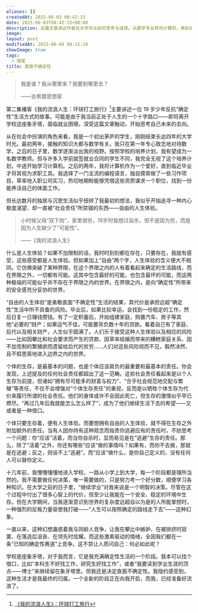 ```yaml
---
aliases: []
createdAt: 2025-06-03 08:42:15
date: 2025-06-03T08:42:15+08:00
description: 这篇文章讲述作者在大学毕业前的思考与选择。从数学专业转向计算机，再到反思“确定性”人生路径，作者逐渐意识到追求“自由的人生体验”比社会期望的稳定生活更符合内心需求，最终决定勇敢面对不确定性的未来。
image: 
layout: post
modifiedAt: 2025-06-04 00:15:29
showImage: true
tags:
  - 随笔
title: 直面不确定性
---
```


> 我是谁？我从哪里来？我要到哪里去？
>
>——古希腊思想家

第二集播客《我的流浪人生：环球打工旅行》[^1]主要讲述一位 19 岁少年反抗“确定性”生活方式的故事。可能是由于我当前正处于人生的一个十字路口——即将离开学校这座象牙塔，面临就业困境，深受这篇文章触动，开始思考自己未来的去向。

从在社会中扮演的角色来看，我是一个初出茅庐的学生，刚刚结束长达四年的大学时光。最初两年，接触的知识大都与数学有关。我只在第一年专心致志地对待数学，之后的日子里，数学逐渐淡出我的视野。按照学校的培养计划，我有望成为一名数学教师。但与许多入学前就签就业合同的学生不同，我完全无视了这个培养计划，中途开始学习计算机。之后的两年，我将计算机作为一个爱好，直到临近毕业才将其视为求职工具。我选择了一门主流的编程语言，独自摸索做了一些习作项目，草率地入职公司实习，热切地期盼能够凭借这些资质谋求一个职位，找到一份能养活自己的体面工作。

但长达数月的独居与沉思生活似乎扭转了我最初的想法，我似乎开始追寻一种内心极度渴望、却一直被“社会责任”所禁锢的东西——自由的人生体验。

> 小时候父母“双下岗”，家里很穷，19岁时我想过自杀，但不是因为穷，而是因为人生缺少了“可能性”。
>
>——《我的流浪人生》

什么是人生体验？如果不加限制的话，我时时刻刻都在存在，只要存在，我就有感受，这些感受都是人生体验。但如果加上“自由”两个字，人生体验的含义便大不相同。它仿佛突破了某种界限，在这个界限之内的人有着看起来确定的生活路线，而在界限之外，一切都有可能。这其中包含最好的可能，也包含最坏的可能，而这两种极端的可能似乎并不存在于界限之内的世界。在界限之内，是向“确定性”所带来的安全感充分妥协的世界。

“自由的人生体验”是勇敢直面“不确定性”生活的结果，其代价是承担远超“确定性”生活中所不具备的风险。毕业后，如果比较幸运，会找到一份稳定的工作，然后日复一日赚钱攒钱。有了一定积蓄后，开始组建家庭，购置汽车、房子等其他“必要的”财产；如果运气不佳，可能要背负数十年的贷款。看着自己有了家庭、后代以及相关财产，人生似乎圆满了。人们乐于接受这种人生体验以及相应的风险——比如因攀比和社会要求而产生的贷款、因草率结婚而带来的糟糕家庭关系、因不加克制的繁殖欲而遗留给后代的贫穷……人们对这些风险视而不见，毅然决然、且不假思索地进入边界之内的世界。

个体的生存，是最基本的问题，也是个体应该肩负的最重要和最基本的责任。你会发现，上述提及的任何社会责任都超出了这一范畴。这些社会责任看起来是以个人生存为前提，但诸如“拥有尽可能多的财富与权力”、“合乎社会规范地交配与繁殖”等责任，不仅不会增强对“个体生存责任”的重视，反而是以牺牲个体生存为代价来履行所谓的社会责任。他们的身体或许不会因此死亡，但生存的激情似乎早已燃尽。“再过几年后我就能怎么怎么样了”，成为了他们继续生活下去的希望——又或者是一种借口。

个体只要生存着，便有人生体验。而要想拥有自由的人生体验，就不得在生存之外附加额外的责任。当有人因你持有这种观念而指责你逃避应有的责任时，不妨思考一个问题：你“应该”活着，而当你自杀时，显而易见是在“逃避”生存的责任。那么，除了“活着”之外，你还有哪些“应该”做的事情吗？如果有，而你不去做，那就是在逃避；反之，则谈不上“逃避”。而“应该”做什么，是你自己定义的，没有任何人可以替你定义。

十几年前，我懵懵懂懂地进入学校，一路从小学上到大学，每一个阶段都是理所当然的。我不需要做任何决策，唯一需要做的，只是努力考一个好分数，顺便学习各种知识。在大学之前的日子里，“继续学业”对我来说是一个明智的决策。尽管在这个过程中付出了很多心智上的代价，但至少让我能在一个安全、稳定的环境中生存。但在大学期间，当我逐渐意识到世界的复杂度远超自以为是的人所能掌控时，一种强烈的反叛力量驱使我打破——“人生可以按照确定的路线走下去”——这种幻象。

一直以来，这种幻想蛊惑着我与同龄人竞争，让我在攀比中嫉妒、在被排挤时寂寞、在落选后沮丧、在领先时炫耀。而这些激素驱动的情绪，全因我们都在一条“已知的确定性赛道”上竞争。这不禁让人质问自己：何必如此呢？

学校是座象牙塔，对于我而言，它是我充满确定性生活的一个阶段。我本可以找个借口，比如“本科生不好找工作，研究生好找工作”，或者“我要读到学业生涯的顶点——博士”来继续留在象牙塔里。但我还是决定直面不确定性。我隐约感受到，这种生活才是我最终的归属。一个全新的阶段正在向我开启，而我，已经准备好流浪了。

[^1]: [《我的流浪人生》：环球打工旅行](https://www.xiaoyuzhoufm.com/episode/683c47e431215eb506cbc044)
